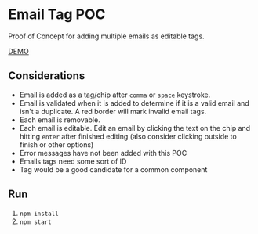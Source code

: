 # Email Tag POC

Proof of Concept for adding multiple emails as editable tags.

[DEMO](https://ashring.github.io/Email-Tag-POC/)

## Considerations

- Email is added as a tag/chip after `comma` or `space` keystroke.
- Email is validated when it is added to determine if it is a valid email and isn't a duplicate. A red border will mark invalid email tags.
- Each email is removable.
- Each email is editable. Edit an email by clicking the text on the chip and hitting `enter` after finished editing (also consider clicking outside to finish or other options)
- Error messages have not been added with this POC
- Emails tags need some sort of ID
- Tag would be a good candidate for a common component

## Run

1. `npm install`
2. `npm start`
